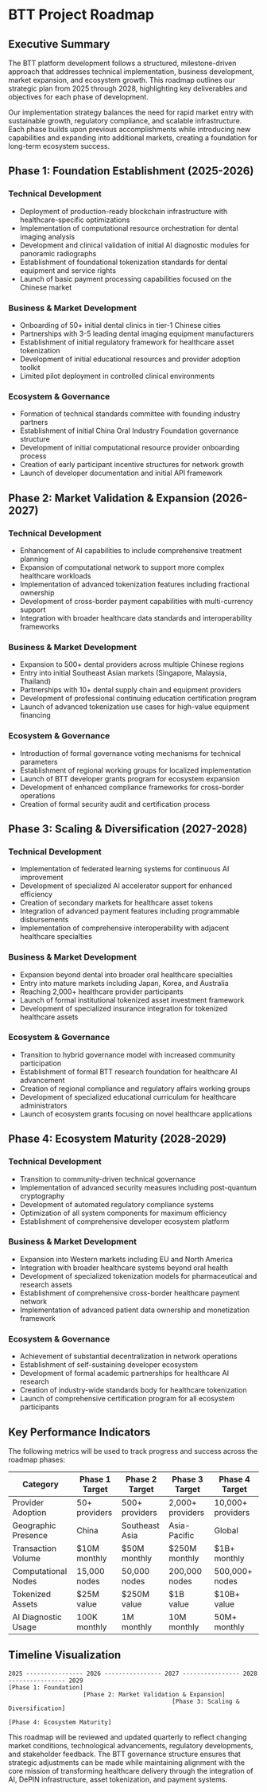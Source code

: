 # BTT Project Roadmap

## Executive Summary

The BTT platform development follows a structured, milestone-driven approach that addresses technical implementation, business development, market expansion, and ecosystem growth. This roadmap outlines our strategic plan from 2025 through 2028, highlighting key deliverables and objectives for each phase of development.

Our implementation strategy balances the need for rapid market entry with sustainable growth, regulatory compliance, and scalable infrastructure. Each phase builds upon previous accomplishments while introducing new capabilities and expanding into additional markets, creating a foundation for long-term ecosystem success.

## Phase 1: Foundation Establishment (2025-2026)

### Technical Development
- Deployment of production-ready blockchain infrastructure with healthcare-specific optimizations
- Implementation of computational resource orchestration for dental imaging analysis
- Development and clinical validation of initial AI diagnostic modules for panoramic radiographs
- Establishment of foundational tokenization standards for dental equipment and service rights
- Launch of basic payment processing capabilities focused on the Chinese market

### Business & Market Development
- Onboarding of 50+ initial dental clinics in tier-1 Chinese cities
- Partnerships with 3-5 leading dental imaging equipment manufacturers
- Establishment of initial regulatory framework for healthcare asset tokenization
- Development of initial educational resources and provider adoption toolkit
- Limited pilot deployment in controlled clinical environments

### Ecosystem & Governance
- Formation of technical standards committee with founding industry partners
- Establishment of initial China Oral Industry Foundation governance structure
- Development of initial computational resource provider onboarding process
- Creation of early participant incentive structures for network growth
- Launch of developer documentation and initial API framework

## Phase 2: Market Validation & Expansion (2026-2027)

### Technical Development
- Enhancement of AI capabilities to include comprehensive treatment planning
- Expansion of computational network to support more complex healthcare workloads
- Implementation of advanced tokenization features including fractional ownership
- Development of cross-border payment capabilities with multi-currency support
- Integration with broader healthcare data standards and interoperability frameworks

### Business & Market Development
- Expansion to 500+ dental providers across multiple Chinese regions
- Entry into initial Southeast Asian markets (Singapore, Malaysia, Thailand)
- Partnerships with 10+ dental supply chain and equipment providers
- Development of professional continuing education certification program
- Launch of advanced tokenization use cases for high-value equipment financing

### Ecosystem & Governance
- Introduction of formal governance voting mechanisms for technical parameters
- Establishment of regional working groups for localized implementation
- Launch of BTT developer grants program for ecosystem expansion
- Development of enhanced compliance frameworks for cross-border operations
- Creation of formal security audit and certification process

## Phase 3: Scaling & Diversification (2027-2028)

### Technical Development
- Implementation of federated learning systems for continuous AI improvement
- Development of specialized AI accelerator support for enhanced efficiency
- Creation of secondary markets for healthcare asset tokens
- Integration of advanced payment features including programmable disbursements
- Implementation of comprehensive interoperability with adjacent healthcare specialties

### Business & Market Development
- Expansion beyond dental into broader oral healthcare specialties
- Entry into mature markets including Japan, Korea, and Australia
- Reaching 2,000+ healthcare provider participants
- Launch of formal institutional tokenized asset investment framework
- Development of specialized insurance integration for tokenized healthcare assets

### Ecosystem & Governance
- Transition to hybrid governance model with increased community participation
- Establishment of formal BTT research foundation for healthcare AI advancement
- Creation of regional compliance and regulatory affairs working groups
- Development of specialized educational curriculum for healthcare administrators
- Launch of ecosystem grants focusing on novel healthcare applications

## Phase 4: Ecosystem Maturity (2028-2029)

### Technical Development
- Transition to community-driven technical governance
- Implementation of advanced security measures including post-quantum cryptography
- Development of automated regulatory compliance systems
- Optimization of all system components for maximum efficiency
- Establishment of comprehensive developer ecosystem platform

### Business & Market Development
- Expansion into Western markets including EU and North America
- Integration with broader healthcare systems beyond oral health
- Development of specialized tokenization models for pharmaceutical and research assets
- Establishment of comprehensive cross-border healthcare payment network
- Implementation of advanced patient data ownership and monetization framework

### Ecosystem & Governance
- Achievement of substantial decentralization in network operations
- Establishment of self-sustaining developer ecosystem
- Development of formal academic partnerships for healthcare AI research
- Creation of industry-wide standards body for healthcare tokenization
- Launch of comprehensive certification program for all ecosystem participants

## Key Performance Indicators

The following metrics will be used to track progress and success across the roadmap phases:

| Category | Phase 1 Target | Phase 2 Target | Phase 3 Target | Phase 4 Target |
|----------|---------------|----------------|----------------|----------------|
| Provider Adoption | 50+ providers | 500+ providers | 2,000+ providers | 10,000+ providers |
| Geographic Presence | China | Southeast Asia | Asia-Pacific | Global |
| Transaction Volume | $10M monthly | $50M monthly | $250M monthly | $1B+ monthly |
| Computational Nodes | 15,000 nodes | 50,000 nodes | 200,000 nodes | 500,000+ nodes |
| Tokenized Assets | $25M value | $250M value | $1B value | $10B+ value |
| AI Diagnostic Usage | 100K monthly | 1M monthly | 10M monthly | 50M+ monthly |

## Timeline Visualization

```
2025 ---------------- 2026 ---------------- 2027 ---------------- 2028 ---------------- 2029
[Phase 1: Foundation]
                     [Phase 2: Market Validation & Expansion]
                                              [Phase 3: Scaling & Diversification]
                                                                       [Phase 4: Ecosystem Maturity]
```

This roadmap will be reviewed and updated quarterly to reflect changing market conditions, technological advancements, regulatory developments, and stakeholder feedback. The BTT governance structure ensures that strategic adjustments can be made while maintaining alignment with the core mission of transforming healthcare delivery through the integration of AI, DePIN infrastructure, asset tokenization, and payment systems.
